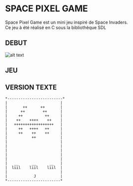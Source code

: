 # SPACE PIXEL GAME
Space Pixel Game est un mini jeu inspiré de Space Invaders.  
Ce jeu à été réalisé en C sous la bibliothèque SDL

## DEBUT
![alt text](https://github.com/RomainMagana/Space_invaders/blob/main/Space_invaders_Jalon5/BMP/Debut.bmp?raw=true)

## JEU


## VERSION TEXTE
```
*-------------------------*
|                        |
|       ++      ++       |
|      ++        ++      |
|     ++          ++     |
|    ++    ++++    ++    |
|   ++++++++++++++++++   |
|     ++   ++++   ++     |
|     ++    ++    ++     |
|           ++           |
|                        |
|                        |
|                        |
|                        |
|                        |
|   __      __      __   |
|  liil    liil    liil  |
|                        |
|            J           |
*------------------------*
```
